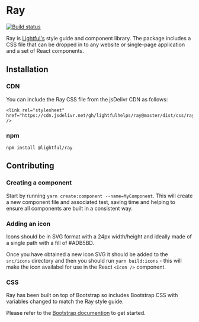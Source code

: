 # Ray

[![Build status](https://badge.buildkite.com/71a56e0a65b60c1d9e1c42dd098c254e23eb0415ba57cbbfca.svg)](https://buildkite.com/lightful/ray-tests)

Ray is [Lightful's](https://www.lightful.com/) style guide and component library. The package includes a CSS file that can be dropped in to any website or single-page application and a set of React components.

## Installation

### CDN

You can include the Ray CSS file from the jsDelivr CDN as follows:

```
<link rel="stylesheet" href="https://cdn.jsdelivr.net/gh/lightfulhelps/ray@master/dist/css/ray.css" />
```

### npm

```
npm install @lightful/ray
```

## Contributing

### Creating a component

Start by running `yarn create:component --name=MyComponent`. This will create a new component file and associated test, saving time and helping to ensure all components are built in a consistent way.

### Adding an icon

Icons should be in SVG format with a 24px width/height and ideally made of a single path with a fill of #ADB5BD.

Once you have obtained a new icon SVG it should be added to the `src/icons` directory and then you should run `yarn build:icons` - this will make the icon availabel for use in the React `<Icon />` component.

### CSS

Ray has been built on top of Bootstrap so includes Bootstrap CSS with variables changed to match the Ray style guide.

Please refer to the [Bootstrap documention](https://getbootstrap.com/docs/4.1/getting-started/introduction/) to get started.
